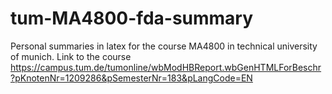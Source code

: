 # tum-MA4800-fda-summary
Personal summaries in latex for the course MA4800 in technical university of munich. Link to the course https://campus.tum.de/tumonline/wbModHBReport.wbGenHTMLForBeschr?pKnotenNr=1209286&pSemesterNr=183&pLangCode=EN
